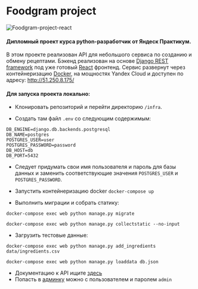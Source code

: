 # Foodgram project

![Foodgram-project-react](https://github.com/squisheelive/foodgram-project-react/actions/workflows/main.yml/badge.svg)
#### Дипломный проект курса python-разработчик от Яндеск Практикум.
В этом проекте реализован API для небольшого сервиса по созданию и обмену рецептами. Бэкенд реализован на основе [Django REST framework](https://www.django-rest-framework.org/) под уже готовый [React](https://ru.reactjs.org/) фронтенд. Сервис развернут через контейнеризацию [Docker](https://www.docker.com/), на мощностях Yandex Cloud и доступен по адресу: http://51.250.8.175/
#### Для запуска проекта локально:

- Клонировать репозиторий и перейти директорию `/infra`.

- Создать там файл `.env` со следующим содержимым:

```
DB_ENGINE=django.db.backends.postgresql
DB_NAME=postgres
POSTGRES_USER=user
POSTGRES_PASSWORD=password
DB_HOST=db
DB_PORT=5432
```

- Следует придумать свои имя пользователя и пароль для базы данных и заменить соответствующие значения `POSTGRES_USER` и `POSTGRES_PASSWORD`.

- Запустить контейнеризацию docker `docker-compose up`

- Выполнить миграции и собрать статику:

```
docker-compose exec web python manage.py migrate
```
```
docker-compose exec web python manage.py collectstatic --no-input
```
- Загрузить тестовые данные:
```
docker-compose exec web python manage.py add_ingredients data/ingredients.csv
```
```
docker-compose exec web python manage.py loaddata db.json
```
- Документацию к API ищите [здесь](http://localhost/api/docs/redoc.html)
- Попасть в [админку](http://localhost/admin) можно с пользователем и паролем `admin`
